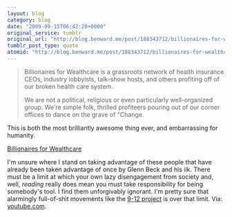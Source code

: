 ```yaml
---
layout: blog
category: blog
date: "2009-09-15T06:42:28+0000"
original_service: tumblr
original_url: "http://blog.benward.me/post/188343712/billionaires-for-wealthcare-is-a-grassroots"
tumblr_post_type: quote
atomid: "http://blog.benward.me/post/188343712/billionaires-for-wealthcare-is-a-grassroots"
---
```

> Billionaires for Wealthcare is a grassroots network of health insurance CEOs, industry lobbyists, talk-show hosts, and others profiting off of our broken health care system.
> 
> We are not a political, religious or even particularly well-organized group. We're simple folk, thrilled profiteers pouring out of our corner offices to dance on the grave of "Change.

This is both the most brilliantly awesome thing ever, and embarrassing for humanity.

<a href="http://www.youtube.com/watch?v=jHVwrCzRUX0">Billionaires for Wealthcare</a>

I'm unsure where I stand on taking advantage of these people that have already been taken advantage of once by Glenn Beck and his ilk. There must be a limit at which your own lazy disengagement from society and, well, _reading_ really does mean you must take responsibility for being somebody's tool. I find them unforgivably ignorant. I'm pretty sure that alarmingly full-of-shit movements like the [9-12 project](http://www.the912project.com) is over that limit.
Via: [youtube.com](http://www.youtube.com/watch?v=jHVwrCzRUX0).